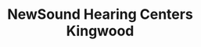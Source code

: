 ---
title: "NewSound Hearing Centers Kingwood"
url: /kingwood/newsound-hearing-centers-kingwood/
shop: Hörgeräte
---